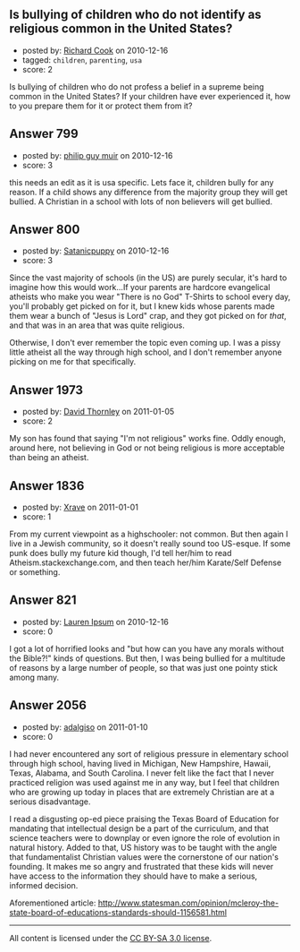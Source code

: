 ## Is bullying of children who do not identify as religious common in the United States?

- posted by: [Richard Cook](https://stackexchange.com/users/-1/65-richard-cook) on 2010-12-16
- tagged: `children`, `parenting`, `usa`
- score: 2

Is bullying of children who do not profess a belief in a supreme being common in the United States? If your children have ever experienced it, how to you prepare them for it or protect them from it?



## Answer 799

- posted by: [philip guy muir](https://stackexchange.com/users/-1/182-philip-guy-muir) on 2010-12-16
- score: 3

this needs an edit as it is usa specific. Lets face it, children bully for any reason. If a child shows any difference from the majority group they will get bullied. A Christian in a school with lots of non believers will get bullied.


## Answer 800

- posted by: [Satanicpuppy](https://stackexchange.com/users/-1/169-satanicpuppy) on 2010-12-16
- score: 3

Since the vast majority of schools (in the US) are purely secular, it's hard to imagine how this would work...If your parents are hardcore evangelical atheists who make you wear "There is no God" T-Shirts to school every day, you'll probably get picked on for it, but I knew kids whose parents made them wear a bunch of "Jesus is Lord" crap, and they got picked on for *that*, and that was in an area that was quite religious. 

Otherwise, I don't ever remember the topic even coming up. I was a pissy little atheist all the way through high school, and I don't remember anyone picking on me for that specifically.




## Answer 1973

- posted by: [David Thornley](https://stackexchange.com/users/-1/516-david-thornley) on 2011-01-05
- score: 2

My son has found that saying "I'm not religious" works fine.  Oddly enough, around here, not believing in God or not being religious is more acceptable than being an atheist.


## Answer 1836

- posted by: [Xrave](https://stackexchange.com/users/-1/668-xrave) on 2011-01-01
- score: 1

From my current viewpoint as a highschooler: not common. But then again I live in a Jewish community, so it doesn't really sound too US-esque. If some punk does bully my future kid though, I'd tell her/him to read Atheism.stackexchange.com, and then teach her/him Karate/Self Defense or something.


## Answer 821

- posted by: [Lauren Ipsum](https://stackexchange.com/users/-1/71-lauren-ipsum) on 2010-12-16
- score: 0

I got a lot of horrified looks and "but how can you have any morals without the Bible?!" kinds of questions. But then, I was being bullied for a multitude of reasons by a large number of people, so that was just one pointy stick among many.


## Answer 2056

- posted by: [adalgiso](https://stackexchange.com/users/-1/754-adalgiso) on 2011-01-10
- score: 0

I had never encountered any sort of religious pressure in elementary school through high school, having lived in Michigan, New Hampshire, Hawaii, Texas, Alabama, and South Carolina.  I never felt like the fact that I never practiced religion was used against me in any way, but I feel that children who are growing up today in places that are extremely Christian are at a serious disadvantage.  

I read a disgusting op-ed piece praising the Texas Board of Education for mandating that intellectual design be a part of the curriculum, and that science teachers were to downplay or even ignore the role of evolution in natural history.  Added to that, US history was to be taught with the angle that fundamentalist Christian values were the cornerstone of our nation's founding.  It makes me so angry and frustrated that these kids will never have access to the information they should have to make a serious, informed decision.

Aforementioned article: http://www.statesman.com/opinion/mcleroy-the-state-board-of-educations-standards-should-1156581.html



---

All content is licensed under the [CC BY-SA 3.0 license](https://creativecommons.org/licenses/by-sa/3.0/).
